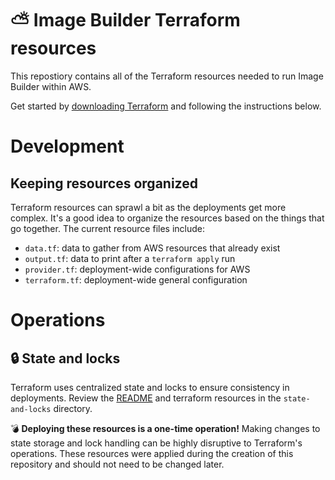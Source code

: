 # ⛅ Image Builder Terraform resources

This repostiory contains all of the Terraform resources needed to run Image
Builder within AWS.

Get started by [downloading Terraform] and following the instructions below.

[downloading Terraform]: https://www.terraform.io/downloads.html

# Development

## Keeping resources organized

Terraform resources can sprawl a bit as the deployments get more complex. It's
a good idea to organize the resources based on the things that go together.
The current resource files include:

* `data.tf`: data to gather from AWS resources that already exist
* `output.tf`: data to print after a `terraform apply` run
* `provider.tf`: deployment-wide configurations for AWS
* `terraform.tf`: deployment-wide general configuration

# Operations

## 🔒 State and locks

Terraform uses centralized state and locks to ensure consistency in
deployments. Review the [README](state-and-locks/README.md) and terraform
resources in the `state-and-locks` directory.

💣 **Deploying these resources is a one-time operation!** Making changes to
state storage and lock handling can be highly disruptive to Terraform's
operations. These resources were applied during the creation of this
repository and should not need to be changed later.
